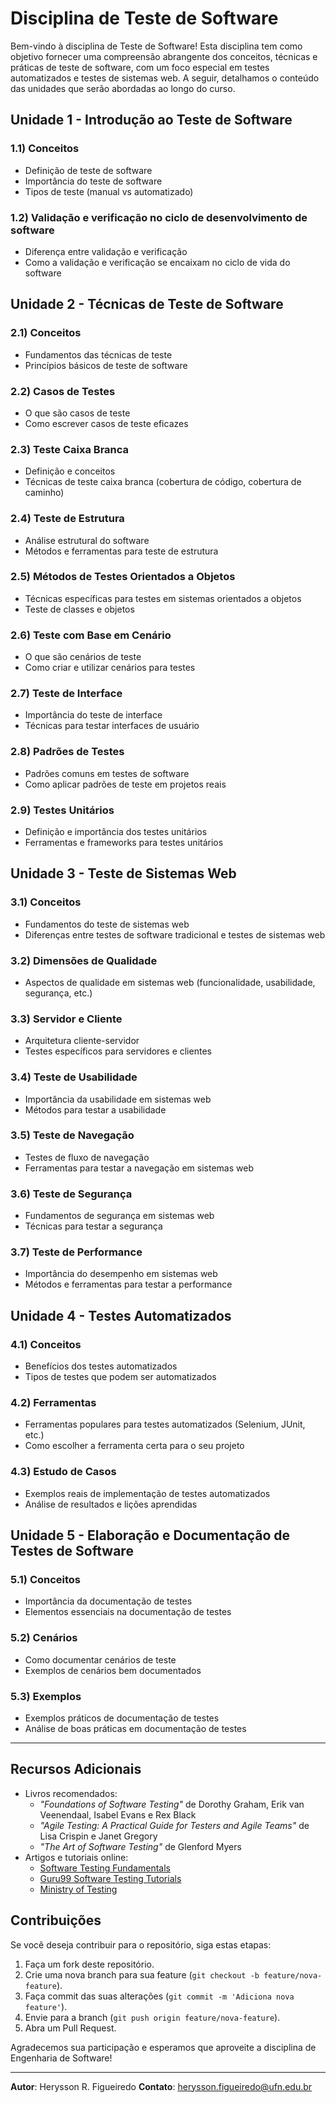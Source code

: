 # Disciplina de Teste de Software

Bem-vindo à disciplina de Teste de Software! Esta disciplina tem como objetivo fornecer uma compreensão abrangente dos conceitos, técnicas e práticas de teste de software, com um foco especial em testes automatizados e testes de sistemas web. A seguir, detalhamos o conteúdo das unidades que serão abordadas ao longo do curso.

## Unidade 1 - Introdução ao Teste de Software

### 1.1) Conceitos
- Definição de teste de software
- Importância do teste de software
- Tipos de teste (manual vs automatizado)

### 1.2) Validação e verificação no ciclo de desenvolvimento de software
- Diferença entre validação e verificação
- Como a validação e verificação se encaixam no ciclo de vida do software

## Unidade 2 - Técnicas de Teste de Software

### 2.1) Conceitos
- Fundamentos das técnicas de teste
- Princípios básicos de teste de software

### 2.2) Casos de Testes
- O que são casos de teste
- Como escrever casos de teste eficazes

### 2.3) Teste Caixa Branca
- Definição e conceitos
- Técnicas de teste caixa branca (cobertura de código, cobertura de caminho)

### 2.4) Teste de Estrutura
- Análise estrutural do software
- Métodos e ferramentas para teste de estrutura

### 2.5) Métodos de Testes Orientados a Objetos
- Técnicas específicas para testes em sistemas orientados a objetos
- Teste de classes e objetos

### 2.6) Teste com Base em Cenário
- O que são cenários de teste
- Como criar e utilizar cenários para testes

### 2.7) Teste de Interface
- Importância do teste de interface
- Técnicas para testar interfaces de usuário

### 2.8) Padrões de Testes
- Padrões comuns em testes de software
- Como aplicar padrões de teste em projetos reais

### 2.9) Testes Unitários
- Definição e importância dos testes unitários
- Ferramentas e frameworks para testes unitários

## Unidade 3 - Teste de Sistemas Web

### 3.1) Conceitos
- Fundamentos do teste de sistemas web
- Diferenças entre testes de software tradicional e testes de sistemas web

### 3.2) Dimensões de Qualidade
- Aspectos de qualidade em sistemas web (funcionalidade, usabilidade, segurança, etc.)

### 3.3) Servidor e Cliente
- Arquitetura cliente-servidor
- Testes específicos para servidores e clientes

### 3.4) Teste de Usabilidade
- Importância da usabilidade em sistemas web
- Métodos para testar a usabilidade

### 3.5) Teste de Navegação
- Testes de fluxo de navegação
- Ferramentas para testar a navegação em sistemas web

### 3.6) Teste de Segurança
- Fundamentos de segurança em sistemas web
- Técnicas para testar a segurança

### 3.7) Teste de Performance
- Importância do desempenho em sistemas web
- Métodos e ferramentas para testar a performance

## Unidade 4 - Testes Automatizados

### 4.1) Conceitos
- Benefícios dos testes automatizados
- Tipos de testes que podem ser automatizados

### 4.2) Ferramentas
- Ferramentas populares para testes automatizados (Selenium, JUnit, etc.)
- Como escolher a ferramenta certa para o seu projeto

### 4.3) Estudo de Casos
- Exemplos reais de implementação de testes automatizados
- Análise de resultados e lições aprendidas

## Unidade 5 - Elaboração e Documentação de Testes de Software

### 5.1) Conceitos
- Importância da documentação de testes
- Elementos essenciais na documentação de testes

### 5.2) Cenários
- Como documentar cenários de teste
- Exemplos de cenários bem documentados

### 5.3) Exemplos
- Exemplos práticos de documentação de testes
- Análise de boas práticas em documentação de testes

---

## Recursos Adicionais

- Livros recomendados:
  - *"Foundations of Software Testing"* de Dorothy Graham, Erik van Veenendaal, Isabel Evans e Rex Black
  - *"Agile Testing: A Practical Guide for Testers and Agile Teams"* de Lisa Crispin e Janet Gregory
  - *"The Art of Software Testing"* de Glenford Myers
- Artigos e tutoriais online:
  - [Software Testing Fundamentals](https://softwaretestingfundamentals.com)
  - [Guru99 Software Testing Tutorials](https://www.guru99.com/software-testing.html)
  - [Ministry of Testing](https://www.ministryoftesting.com)

## Contribuições

Se você deseja contribuir para o repositório, siga estas etapas:

1. Faça um fork deste repositório.
2. Crie uma nova branch para sua feature (`git checkout -b feature/nova-feature`).
3. Faça commit das suas alterações (`git commit -m 'Adiciona nova feature'`).
4. Envie para a branch (`git push origin feature/nova-feature`).
5. Abra um Pull Request.

Agradecemos sua participação e esperamos que aproveite a disciplina de Engenharia de Software!

---

**Autor**: Herysson R. Figueiredo 
**Contato**: herysson.figueiredo@ufn.edu.br

